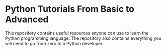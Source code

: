 # Python Tutorials From Basic to Advanced

This repository contains useful resources anyone can use to learn the Python programming language.
The repository also contains everything you will need to go from zero to a Python developer.
